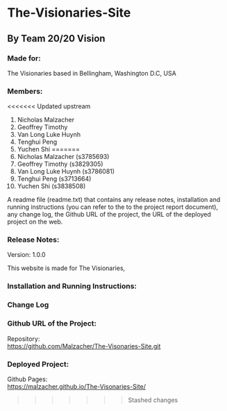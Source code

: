 # The-Visionaries-Site

## By Team 20/20 Vision

### Made for:  
The Visionaries based in Bellingham, Washington D.C, USA  

### Members:  
<<<<<<< Updated upstream
1. Nicholas Malzacher
2. Geoffrey Timothy
3. Van Long Luke Huynh
4. Tenghui Peng
5. Yuchen Shi
=======
1. Nicholas Malzacher (s3785693)
2. Geoffrey Timothy (s3829305)
3. Van Long Luke Huynh (s3786081)
4. Tenghui Peng (s3713664)
5. Yuchen Shi (s3838508)

A readme file (readme.txt) that contains any release notes, installation and running
instructions (you can refer to the to the project report document), any change log,
the Github URL of the project, the URL of the deployed project on the web.

### Release Notes:
Version: 1.0.0  

This website is made for The Visionaries,
### Installation and Running Instructions:
### Change Log  

### Github URL of the Project:
Repository:   
https://github.com/Malzacher/The-Visonaries-Site.git  

### Deployed Project:  
Github Pages:  
https://malzacher.github.io/The-Visonaries-Site/
>>>>>>> Stashed changes
